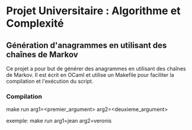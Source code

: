 # Projet Universitaire : Algorithme et Complexité

## Génération d'anagrammes en utilisant des chaînes de Markov

Ce projet a pour but de générer des anagrammes en utilisant des chaînes de Markov. Il est écrit en OCaml et utilise un Makefile pour faciliter la compilation et l'exécution du script.

### Compilation

make run arg1=<premier_argument> arg2=<deuxieme_argument>

exemple: make run arg1=jean arg2=veronis